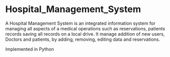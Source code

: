 # Hospital_Management_System

A Hospital Management System is an integrated information system for managing all aspects of a medical  operations such as reservations, patients records saving all records on a local drive. It  manage addition of new users, Doctors and patients, by adding, removing, editing data and reservations.

Implemented in Python
